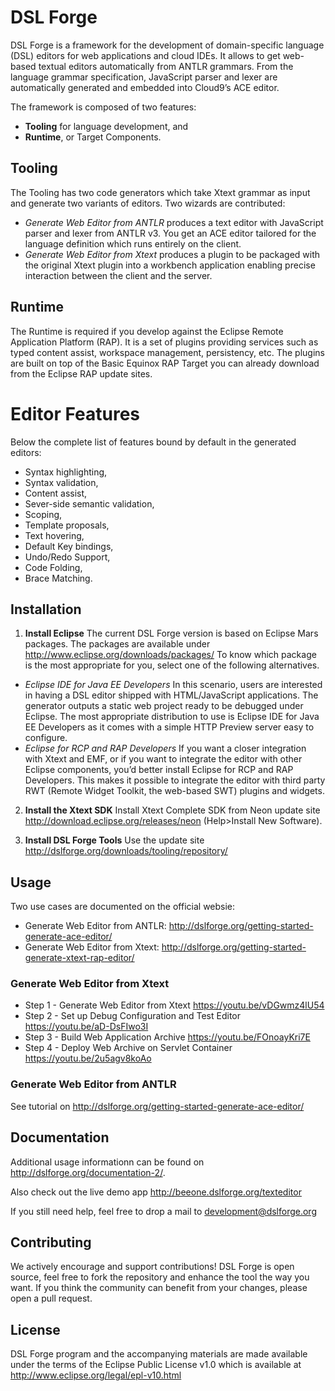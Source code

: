 # DSL Forge

DSL Forge is a framework for the development of domain-specific language (DSL) editors for web applications and cloud IDEs. 
It allows to get web-based textual editors automatically from ANTLR grammars. From the language grammar specification, JavaScript parser and lexer are automatically generated and embedded into Cloud9’s ACE editor.

The framework is composed of two features:
- **Tooling** for language development, and
- **Runtime**, or Target Components.

## Tooling
The Tooling has two code generators which take Xtext grammar as input and generate two variants of editors.
Two wizards are contributed:
- _*Generate Web Editor from ANTLR*_ produces a text editor with JavaScript parser and lexer from ANTLR v3. You get an ACE editor tailored for the language definition which runs entirely on the client.
- _*Generate Web Editor from Xtext*_ produces a plugin to be packaged with the original Xtext plugin into a workbench application enabling precise interaction between the client and the server.

## Runtime
The Runtime is required if you develop against the Eclipse Remote Application Platform (RAP). It is a set of plugins providing services such as typed content assist, workspace management, persistency, etc. The plugins are built on top of the Basic Equinox RAP Target you can already download from the Eclipse RAP update sites.

# Editor Features
Below the complete list of features bound by default in the generated editors:
- Syntax highlighting,
- Syntax validation,
- Content assist,
- Sever-side semantic validation,
- Scoping,
- Template proposals,
- Text hovering,
- Default Key bindings,
- Undo/Redo Support,
- Code Folding, 
- Brace Matching.

## Installation

1. **Install Eclipse**
The current DSL Forge version is based on Eclipse Mars packages. The packages are available under http://www.eclipse.org/downloads/packages/
To know which package is the most appropriate for you, select one of the following alternatives.
 - *Eclipse IDE for Java EE Developers*
In this scenario, users are interested in having a DSL editor shipped with HTML/JavaScript applications. The generator outputs a static web project ready to be debugged under Eclipse. The most appropriate distribution to use is Eclipse IDE for Java EE Developers as it comes with a simple HTTP Preview server easy to configure.
 - *Eclipse for RCP and RAP Developers*
If you want a closer integration with Xtext and EMF, or if you want to integrate the editor with other Eclipse components, you’d better install Eclipse for RCP and RAP Developers. This makes it possible to integrate the editor with third party RWT (Remote Widget Toolkit, the web-based SWT) plugins and widgets.

2. **Install the Xtext SDK**
Install Xtext Complete SDK from Neon update site http://download.eclipse.org/releases/neon (Help>Install New Software).

3. **Install DSL Forge Tools**
Use the update site http://dslforge.org/downloads/tooling/repository/

## Usage

Two use cases are documented on the official websie:
- Generate Web Editor from ANTLR: http://dslforge.org/getting-started-generate-ace-editor/
- Generate Web Editor from Xtext: http://dslforge.org/getting-started-generate-xtext-rap-editor/

### Generate Web Editor from Xtext
- Step 1 - Generate Web Editor from Xtext https://youtu.be/vDGwmz4lU54
- Step 2 - Set up Debug Configuration and Test Editor  https://youtu.be/aD-DsFIwo3I
- Step 3 - Build Web Application Archive  https://youtu.be/FOnoayKri7E
- Step 4 - Deploy Web Archive on Servlet Container  https://youtu.be/2u5agv8koAo

### Generate Web Editor from ANTLR
See tutorial on http://dslforge.org/getting-started-generate-ace-editor/

## Documentation

Additional usage informationn can be found on http://dslforge.org/documentation-2/.

Also check out the live demo app http://beeone.dslforge.org/texteditor

If you still need help, feel free to drop a mail to development@dslforge.org

## Contributing

We actively encourage and support contributions! DSL Forge is open source, feel free to fork the repository and enhance the tool the way you want. If you think the community can benefit from your changes, please open a pull request. 

## License

DSL Forge program and the accompanying materials are made available under the terms of the Eclipse Public License v1.0 which is available at http://www.eclipse.org/legal/epl-v10.html

